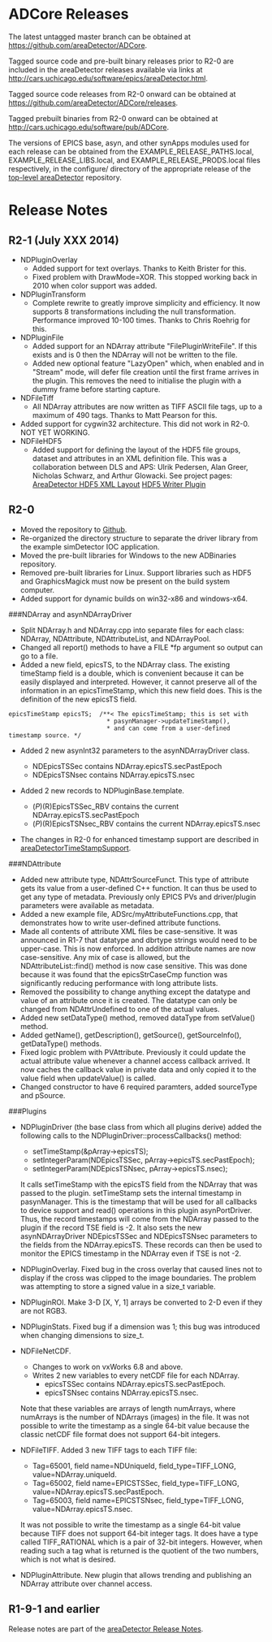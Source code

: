 ADCore Releases
===============

The latest untagged master branch can be obtained at
https://github.com/areaDetector/ADCore.

Tagged source code and pre-built binary releases prior to R2-0 are included
in the areaDetector releases available via links at
http://cars.uchicago.edu/software/epics/areaDetector.html.

Tagged source code releases from R2-0 onward can be obtained at 
https://github.com/areaDetector/ADCore/releases.

Tagged prebuilt binaries from R2-0 onward can be obtained at
http://cars.uchicago.edu/software/pub/ADCore.

The versions of EPICS base, asyn, and other synApps modules used for each release can be obtained from 
the EXAMPLE_RELEASE_PATHS.local, EXAMPLE_RELEASE_LIBS.local, and EXAMPLE_RELEASE_PRODS.local
files respectively, in the configure/ directory of the appropriate release of the 
[top-level areaDetector](https://github.com/areaDetector/areaDetector) repository.


Release Notes
=============

R2-1 (July XXX 2014)
--------------------
* NDPluginOverlay
    - Added support for text overlays. Thanks to Keith Brister for this.
    - Fixed problem with DrawMode=XOR. This stopped working back in 2010 when color support was added.
* NDPluginTransform
    - Complete rewrite to greatly improve simplicity and efficiency.  It now supports 8 transformations
      including the null transformation.  Performance improved 10-100 times.  Thanks to Chris Roehrig
      for this.
* NDPluginFile
    - Added support for an NDArray attribute "FilePluginWriteFile".  If this exists and is 0 then
      the NDArray will not be written to the file.
    - Added new optional feature "LazyOpen" which, when enabled and in "Stream" mode, will defer 
      file creation until the first frame arrives in the plugin. This removes the need to initialise
      the plugin with a dummy frame before starting capture.  
* NDFileTiff
    - All NDArray attributes are now written as TIFF ASCII file tags, up to a maximum of 490 tags.
      Thanks to Matt Pearson for this.
* Added support for cygwin32 architecture.  This did not work in R2-0.  NOT YET WORKING.
* NDFileHDF5
    - Added support for defining the layout of the HDF5 file groups, dataset and attributes in an XML
      definition file. This was a collaboration between DLS and APS: Ulrik Pedersen, Alan Greer, 
      Nicholas Schwarz, and Arthur Glowacki. See project pages: 
      [AreaDetector HDF5 XML Layout](http://confluence.diamond.ac.uk/x/epF-AQ)
      [HDF5 Writer Plugin](https://confluence.aps.anl.gov/x/d4GG)

R2-0
----
* Moved the repository to [Github](https://github.com/areaDetector/ADCore).
* Re-organized the directory structure to separate the driver library from the example 
  simDetector IOC application.
* Moved the pre-built libraries for Windows to the new ADBinaries repository.
* Removed pre-built libraries for Linux.  Support libraries such as HDF5 and GraphicsMagick 
  must now be present on the build system computer.
* Added support for dynamic builds on win32-x86 and windows-x64. 

###NDArray and asynNDArrayDriver
* Split NDArray.h and NDArray.cpp into separate files for each class: 
  NDArray, NDAttribute, NDAttributeList, and NDArrayPool.
* Changed all report() methods to have a FILE *fp argument so output can go to a file. 
* Added a new field, epicsTS, to the NDArray class. The existing timeStamp field is a double,
  which is convenient because it can be easily displayed and interpreted.  However, it cannot
  preserve all of the information in an epicsTimeStamp, which this new field does.
  This is the definition of the new epicsTS field.
```
epicsTimeStamp epicsTS;  /**< The epicsTimeStamp; this is set with
                           * pasynManager->updateTimeStamp(), 
                           * and can come from a user-defined timestamp source. */
```
* Added 2 new asynInt32 parameters to the asynNDArrayDriver class.
    - NDEpicsTSSec contains NDArray.epicsTS.secPastEpoch
    - NDEpicsTSNsec contains NDArray.epicsTS.nsec

* Added 2 new records to NDPluginBase.template.
    - $(P)$(R)EpicsTSSec_RBV contains the current NDArray.epicsTS.secPastEpoch
    - $(P)$(R)EpicsTSNsec_RBV contains the current NDArray.epicsTS.nsec

* The changes in R2-0 for enhanced timestamp support are described in 
[areaDetectorTimeStampSupport](http://cars.uchicago.edu/software/epics/areaDetectorTimeStampSupport.html).

###NDAttribute
* Added new attribute type, NDAttrSourceFunct. 
  This type of attribute gets its value from a user-defined C++ function. 
  It can thus be used to get any type of metadata. Previously only EPICS PVs 
  and driver/plugin parameters were available as metadata. 
* Added a new example file, ADSrc/myAttributeFunctions.cpp, that demonstrates 
  how to write user-defined attribute functions. 
* Made all contents of attribute XML files be case-sensitive. It was announced in R1-7 that 
  datatype and dbrtype strings would need to be upper-case. This is now enforced. 
  In addition attribute names are now case-sensitive. 
  Any mix of case is allowed, but the NDAttributeList::find() method is now case sensitive. 
  This was done because it was found that the epicsStrCaseCmp function was significantly 
  reducing performance with long attribute lists. 
* Removed the possibility to change anything except the datatype and value of an attribute once 
  it is created. The datatype can only be changed from NDAttrUndefined to one of the actual values.
* Added new setDataType() method, removed dataType from setValue() method.
* Added getName(), getDescription(), getSource(), getSourceInfo(), getDataType() methods.
* Fixed logic problem with PVAttribute.  Previously it could update the actual attribute value
  whenever a channel access callback arrived.  It now caches the callback value in private data and
  only copied it to the value field when updateValue() is called.
* Changed constructor to have 6 required paramters, added sourceType and pSource.

###Plugins
* NDPluginDriver (the base class from which all plugins derive) added the following calls
  to the NDPluginDriver::processCallbacks() method:
    - setTimeStamp(&pArray->epicsTS);
    - setIntegerParam(NDEpicsTSSec, pArray->epicsTS.secPastEpoch);
    - setIntegerParam(NDEpicsTSNsec, pArray->epicsTS.nsec);

  It calls setTimeStamp with the epicsTS field from the NDArray that was passed to the
  plugin. setTimeStamp sets the internal timestamp in pasynManager. This is the timestamp
  that will be used for all callbacks to device support and read() operations in this
  plugin asynPortDriver. Thus, the record timestamps will come from the NDArray passed
  to the plugin if the record TSE field is -2. It also sets the new asynNDArrayDriver
  NDEpicsTSSec and NDEpicsTSNsec parameters to the fields from the NDArray.epicsTS.
  These records can then be used to monitor the EPICS timestamp in the NDArray even
  if TSE is not -2.
* NDPluginOverlay. Fixed bug in the cross overlay that caused lines not to display if the cross was 
  clipped to the image boundaries. The problem was attempting to store a signed value in a size_t variable. 
* NDPluginROI. Make 3-D [X, Y, 1] arrays be converted to 2-D even if they are not RGB3. 
* NDPluginStats. Fixed bug if a dimension was 1; this bug was introduced when changing dimensions to size_t. 
* NDFileNetCDF. 
    - Changes to work on vxWorks 6.8 and above.
    - Writes 2 new variables to every netCDF file for each NDArray. 
        - epicsTSSec contains NDArray.epicsTS.secPastEpoch. 
        - epicsTSNsec contains NDArray.epicsTS.nsec. 
    
  Note that these variables are arrays of length numArrays,
  where numArrays is the number of NDArrays (images) in the file. It was not possible
  to write the timestamp as a single 64-bit value because the classic netCDF file
  format does not support 64-bit integers.
* NDFileTIFF. Added 3 new TIFF tags to each TIFF file:</p>
    - Tag=65001, field name=NDUniqueId, field_type=TIFF_LONG, value=NDArray.uniqueId.
    - Tag=65002, field name=EPICSTSSec, field_type=TIFF_LONG, value=NDArray.epicsTS.secPastEpoch.
    - Tag=65003, field name=EPICSTSNsec, field_type=TIFF_LONG, value=NDArray.epicsTS.nsec.

  It was not possible to write the timestamp as a single 64-bit value because TIFF
  does not support 64-bit integer tags. It does have a type called TIFF_RATIONAL which
  is a pair of 32-bit integers. However, when reading such a tag what is returned
  is the quotient of the two numbers, which is not what is desired.
* NDPluginAttribute. New plugin that allows trending and publishing an NDArray attribute over channel access.


R1-9-1 and earlier
------------------
Release notes are part of the
[areaDetector Release Notes](http://cars.uchicago.edu/software/epics/areaDetectorReleaseNotes.html).
